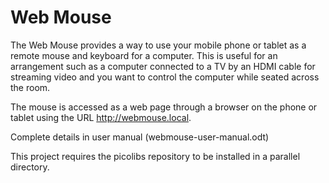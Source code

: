 # Web Mouse

The Web Mouse provides a way to use your mobile phone or tablet as a remote mouse and keyboard for a computer.  This is useful for an arrangement such as a computer connected to a TV by an HDMI cable for streaming video and you want to control the computer while seated across the room.

The mouse is accessed as a web page through a browser on the phone or tablet using the URL http://webmouse.local.

Complete details in user manual (webmouse-user-manual.odt)

This project requires the picolibs repository to be installed in a parallel directory.


